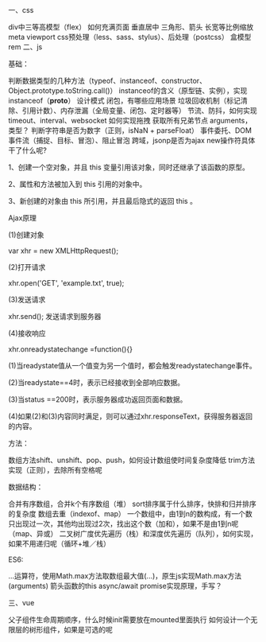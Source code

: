 一、css

div中三等高模型（flex）
如何充满页面
垂直居中
三角形、箭头
长宽等比例缩放
meta viewport
css预处理（less、sass、stylus）、后处理（postcss）
盒模型
rem
二、js

基础：

判断数据类型的几种方法（typeof、instanceof、constructor、Object.prototype.toString.call()）
instanceof的含义（原型链、实例），实现instanceof（__proto__）
设计模式
闭包，有哪些应用场景
垃圾回收机制（标记清除、引用计数）、内存泄漏（全局变量、闭包、定时器等）
节流、防抖，如何实现
timeout、interval、websocket
如何实现拖拽
获取所有兄弟节点
arguments，类型？
判断字符串是否为数字（正则，isNaN + parseFloat）
事件委托、DOM事件流（捕捉、目标、冒泡）、阻止冒泡
跨域，jsonp是否为ajax
new操作符具体干了什么呢?

1、创建一个空对象，并且 this 变量引用该对象，同时还继承了该函数的原型。

2、属性和方法被加入到 this 引用的对象中。

3、新创建的对象由 this 所引用，并且最后隐式的返回 this 。

 Ajax原理

(1)创建对象

var xhr = new XMLHttpRequest();

(2)打开请求

xhr.open('GET', 'example.txt', true);

(3)发送请求

xhr.send(); 发送请求到服务器

(4)接收响应

xhr.onreadystatechange =function(){}

(1)当readystate值从一个值变为另一个值时，都会触发readystatechange事件。

(2)当readystate==4时，表示已经接收到全部响应数据。

(3)当status ==200时，表示服务器成功返回页面和数据。

(4)如果(2)和(3)内容同时满足，则可以通过xhr.responseText，获得服务器返回的内容。

方法：

数组方法shift、unshift、pop、push，如何设计数组使时间复杂度降低
trim方法实现（正则），去除所有空格呢
 

数据结构：

合并有序数组，合并k个有序数组（堆）
sort排序属于什么排序，快排和归并排序的复杂度
数组去重（indexof、map）
一个数组中，由1到n的数构成，有一个数只出现过一次，其他均出现过2次，找出这个数（加和），如果不是由1到n呢（map、异或）
二叉树广度优先遍历（栈）和深度优先遍历（队列），如何实现，如果不用递归呢（循环+堆／栈）
 

ES6:

...运算符，使用Math.max方法取数组最大值(...)，原生js实现Math.max方法(arguments)
箭头函数的this
async/await
promise实现原理，手写？
 

三、vue

父子组件生命周期顺序，什么时候init需要放在mounted里面执行
如何设计一个无限层的树形组件，如果是可选的呢
